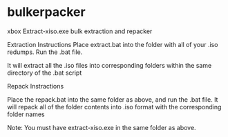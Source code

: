 # bulkerpacker
xbox Extract-xiso.exe bulk extraction and repacker

Extraction Instructions
Place extract.bat into the folder with all of your .iso redumps. Run the .bat file.

It will extract all the .iso files into corresponding folders within the same directory of the .bat script

Repack Instractions

Place the repack.bat into the same folder as above, and run the .bat file.
It will repack all of the folder contents into .iso format with the corresponding folder names


Note: You must have extract-xiso.exe in the same folder as above.

